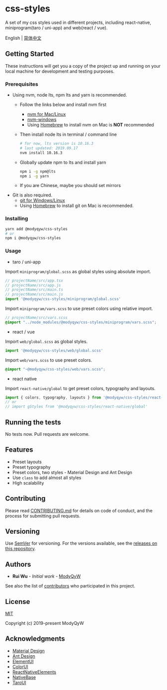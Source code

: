 # css-styles

A set of my css styles used in different projects, including react-native, miniprogram(taro / uni-app) and web(react / vue).

English | [简体中文](README.CN.md)

## Getting Started

These instructions will get you a copy of the project up and running on your local machine for development and testing purposes.

### Prerequisites

- Using nvm, node lts, npm lts and yarn is recommended.
  - Follow the links below and install nvm first
    - [nvm for Mac/Linux](https://github.com/nvm-sh/nvm)
    - [nvm-windows](https://github.com/coreybutler/nvm-windows)
    - Using [Homebrew](https://brew.sh/) to install nvm on Mac is **NOT** recommended
  - Then install node lts in terminal / command line

    ```sh
    # for now, lts version is 10.16.3
    # last updated: 2019.09.17
    nvm install 10.16.3
    ```

  - Globally update npm to lts and install yarn

    ```sh
    npm i -g npm@lts
    npm i -g yarn
    ```

  - If you are Chinese, maybe you should set mirrors
- Git is also required.
  - [git for Windows/Linux](https://git-scm.com/downloads)
  - Using [Homebrew](https://brew.sh/) to install git on Mac is recommended.

### Installing

```sh
yarn add @modyqyw/css-styles
# or
npm i @modyqyw/css-styles
```

### Usage

- taro / uni-app

Import `miniprogram/global.scss` as global styles using absolute import.

```js
// projectName/src/app.tsx
// projectName/src/app.js
// projectName/src/main.ts
// projectName/src/main.js
import '@modyqyw/css-styles/miniprogram/global.scss'
```

Import `miniprogram/vars.scss` to use preset colors using relative import.

```scss
// projectName/src/vars.scss
@import "../node_modules/@modyqyw/css-styles/miniprogram/vars.scss";
```

- react / vue

Import `web/global.scss` as global styles.

```js
import '@modyqyw/css-styles/web/global.scss'
```

Import `web/vars.scss` to use preset colors.

```scss
@import "~@modyqyw/css-styles/web/vars.scss";
```

- react native

Import `react-native/global` to get preset colors, typography and layouts.

```js
import { colors, typography, layouts } from '@modyqyw/css-styles/react-native/global'
// or
// import gStyles from '@modyqyw/css-styles/react-native/global'
```

## Running the tests

No tests now. Pull requests are welcome.

## Features

- Preset layouts
- Preset typography
- Preset colors, two styles - Material Design and Ant Design
- Use `class` to add almost all styles
- High scalability

## Contributing

Please read [CONTRIBUTING.md](./CONTRIBUTING.md) for details on code of conduct, and the process for submitting pull requests.

## Versioning

Use [SemVer](http://semver.org/) for versioning. For the versions available, see the [releases on this repository](https://github.com/ModyQyW/css-styles/releases).

## Authors

- **Rui Wu** - *Initial work* - [ModyQyW](https://github.com/ModyQyW)

See also the list of [contributors](https://github.com/ModyQyW/css-styles/contributors) who participated in this project.

## License

[MIT](./LICENSE)

Copyright (c) 2019-present ModyQyW

## Acknowledgments

- [Material Design](https://material.io/)
- [Ant Design](https://ant.design/)
- [ElementUI](https://element.eleme.io/)
- [ColorUI](https://www.color-ui.com/)
- [ReactNativeElements](https://react-native-training.github.io/react-native-elements/)
- [NativeBase](https://nativebase.io/)
- [TaroUI](https://taro-ui.aotu.io/#/)
